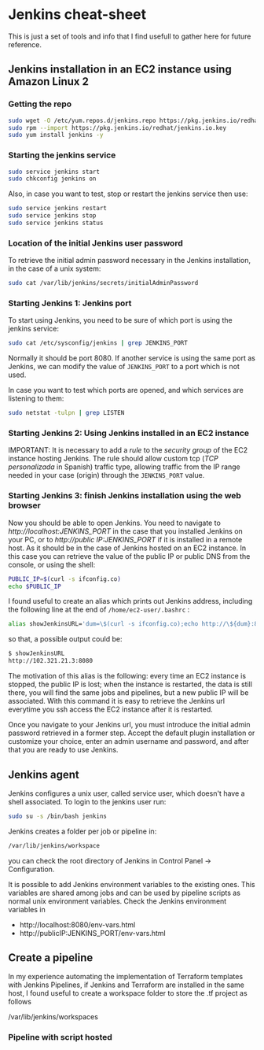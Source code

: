 # Jenkins cheat-sheet

This is just a set of tools and info that I find usefull to gather here for future reference.

## Jenkins installation in an EC2 instance using Amazon Linux 2

### Getting the repo
```sh
sudo wget -O /etc/yum.repos.d/jenkins.repo https://pkg.jenkins.io/redhat/jenkins.repo
sudo rpm --import https://pkg.jenkins.io/redhat/jenkins.io.key
sudo yum install jenkins -y
```
### Starting the jenkins service
```sh
sudo service jenkins start
sudo chkconfig jenkins on
```
Also, in case you want to test, stop or restart the jenkins service then use:
```sh
sudo service jenkins restart
sudo service jenkins stop
sudo service jenkins status
```
### Location of the initial Jenkins user password

To retrieve the initial admin password necessary in the Jenkins installation, in the case of a unix system:
```sh
sudo cat /var/lib/jenkins/secrets/initialAdminPassword
```

### Starting Jenkins 1: Jenkins port

To start using Jenkins, you need to be sure of which port is using the jenkins service:
```sh
sudo cat /etc/sysconfig/jenkins | grep JENKINS_PORT
```
Normally it should be port 8080. If another service is using the same port as Jenkins, we can modify the value of ```JENKINS_PORT``` 
to a port which is not used.

In case you want to test which ports are opened, and which services are listening to them:
```sh
sudo netstat -tulpn | grep LISTEN
```

### Starting Jenkins 2: Using Jenkins installed in an EC2 instance

IMPORTANT: It is necessary to add a *rule* to the *security group* of the EC2 instance hosting Jenkins. The rule should allow custom tcp (_TCP personalizada_ in Spanish) traffic type, 
allowing traffic from the IP range needed in your case (origin) through the ```JENKINS_PORT``` value. 

### Starting Jenkins 3: finish Jenkins installation using the web browser

Now you should be able to open Jenkins. You need to navigate to _http://localhost:JENKINS_PORT_ in the case that you installed Jenkins on your PC, or to _http://public IP:JENKINS_PORT_ if it is installed in a remote host. As it should be in the case of Jenkins hosted on an EC2 instance. In this case you can retrieve the value of the public IP or public DNS from the console, or using the shell:
```sh
PUBLIC_IP=$(curl -s ifconfig.co)
echo $PUBLIC_IP
```
I found useful to create an alias which prints out Jenkins address, including the following line at the end of ```/home/ec2-user/.bashrc``` :
```sh
alias showJenkinsURL='dum=\$(curl -s ifconfig.co);echo http://\${dum}:8080'
```
so that, a possible output could be:
```sh
$ showJenkinsURL
http://102.321.21.3:8080
```
The motivation of this alias is the following: every time an EC2 instance is stopped, the public IP is lost; when the instance is restarted, the data is still there, you will find the same jobs and pipelines, but a new public IP will be associated. With this command it is easy to retrieve the Jenkins url everytime you ssh access the EC2 instance after it is restarted.

Once you navigate to your Jenkins url, you must introduce the initial admin password retrieved in a former step. Accept the default plugin installation or customize your choice, enter an admin username and password, and after that you are ready to use Jenkins.

## Jenkins agent

Jenkins configures a unix user, called service user, which doesn't have a shell associated. To login to the jenkins user run:
```sh
sudo su -s /bin/bash jenkins
```
Jenkins creates a folder per job or pipeline in:
```sh
/var/lib/jenkins/workspace
```
you can check the root directory of Jenkins in Control Panel -> Configuration. 

It is possible to add Jenkins environment variables to the existing ones. 
This variables are shared among jobs and can be used by pipeline scripts as normal unix environment variables. 
Check the Jenkins environment variables in 

* http://localhost:8080/env-vars.html
* http://publicIP:JENKINS_PORT/env-vars.html

## Create a pipeline

In my experience automating the implementation of Terraform templates with Jenkins Pipelines, if Jenkins and Terraform are installed in the same host, I found useful to create a workspace folder to store the .tf project as follows

/var/lib/jenkins/workspaces

### Pipeline with script hosted 
